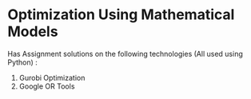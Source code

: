 # Optimization Using Mathematical Models

Has Assignment solutions on the following technologies (All used using Python) :

1) Gurobi Optimization
2) Google OR Tools
